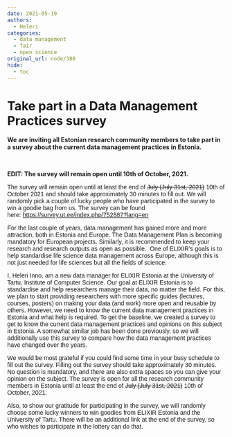 ```yaml
---
date: 2021-05-19
authors:
  - Heleri
categories:
  - data management
  - fair
  - open science
original_url: node/380
hide:
  - toc
---
```


# Take part in a Data Management Practices survey

<p dir="ltr"><strong>We are inviting all Estonian research community members to take part in a survey about the current data management practices in Estonia.</strong></p>

<p dir="ltr">&nbsp;</p>

<p dir="ltr"><strong>EDIT: The survey will remain open until 10th of October, 2021.&nbsp;</strong></p>

<p dir="ltr"><span style="font-family:arial,helvetica,sans-serif;">The survey will remain open until at least the end of <s>July (July 31st, 2021)</s>&nbsp;10th of October 2021&nbsp;and should take approximately 30 minutes to fill out.&nbsp;We will randomly pick a couple of lucky people who have participated in the survey to win a goodie bag from us.&nbsp;</span><span style="font-family:arial,helvetica,sans-serif;">The survey can be found here:&nbsp;</span><span style="font-family:arial,helvetica,sans-serif;"><a href="https://survey.ut.ee/index.php/752887?lang=en">https://survey.ut.ee/index.php/752887?lang=en</a>&nbsp;</span></p>
<!-- more -->

<p><span style="font-family: arial, helvetica, sans-serif;">For the last couple of years, data management has gained more and more attraction, both in Estonia and Europe. The Data Management Plan is becoming mandatory for European projects. Similarly, it is recommended to keep your research and research outputs as open as possible.&nbsp; One of ELIXIR’s goals is to help standardise life science data management across Europe, although this is not just needed for life sciences but all the fields of science.</span></p>

<p dir="ltr"><span style="font-family:arial,helvetica,sans-serif;">I, Heleri Inno, am a new data manager for ELIXIR Estonia at the University of Tartu, Institute of Computer Science. Our goal at ELIXIR Estonia is to standardise and help researchers manage their data, no matter the field. For this, we plan to start providing researchers with more specific guides (lectures, courses, posters) on making your data (and work) more open and reusable by others. However, we need to know the current data management practices in Estonia and what help is required. To get the baseline, we created a survey to get to know the current data management practices and opinions on this subject in Estonia. A somewhat similar job has been done previously, so we will additionally use this survey to compare how the data management practices have changed over the years.</span></p>

<p dir="ltr"><span style="font-family:arial,helvetica,sans-serif;">We would be most grateful if you could find some time in your busy schedule to fill out the survey. Filling out the survey should take approximately 30 minutes. No question is mandatory, and there are also extra spaces so you can give your opinion on the subject. The survey is open for all the research community members in Estonia until at least the end of <s>July (July 31st, 2021)</s>&nbsp;10th of October, 2021.</span></p>

<p dir="ltr"><span style="font-family:arial,helvetica,sans-serif;">Also, to show our gratitude for participating in the survey, we will randomly choose some lucky winners to win goodies from ELIXIR Estonia and the University of Tartu. There will be an additional link at the end of the survey, so who wishes to participate in the lottery can do that.</span></p>

